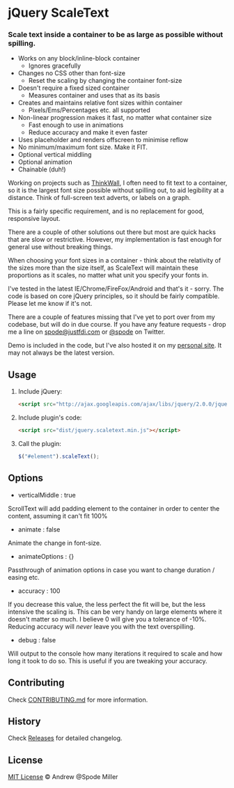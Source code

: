 # jQuery ScaleText

### Scale text inside a container to be as large as possible without spilling.

* Works on any block/inline-block container
  * Ignores gracefully
* Changes no CSS other than font-size
  * Reset the scaling by changing the container font-size
* Doesn't require a fixed sized container
  * Measures container and uses that as its basis
* Creates and maintains relative font sizes within container
  * Pixels/Ems/Percentages etc. all supported
* Non-linear progression makes it fast, no matter what container size
  * Fast enough to use in animations
  * Reduce accuracy and make it even faster
* Uses placeholder and renders offscreen to minimise reflow
* No minimum/maximum font size. Make it FIT.
* Optional vertical middling
* Optional animation
* Chainable (duh!)

Working on projects such as [ThinkWall](http://thinkwall.com), I often need to fit text to a container, so it is the largest font size possible without spilling out, to aid legibility at a distance. Think of full-screen text adverts, or labels on a graph.

This is a fairly specific requirement, and is no replacement for good, responsive layout. 

There are a couple of other solutions out there but most are quick hacks that are slow or restrictive. However, my implementation is fast enough for general use without breaking things. 

When choosing your font sizes in a container - think about the relativity of the sizes more than the size itself, as ScaleText will maintain these proportions as it scales, no matter what unit you specify your fonts in.

I've tested in the latest IE/Chrome/FireFox/Android and that's it - sorry. The code is based on core jQuery principles, so it should be fairly compatible. Please let me know if it's not.

There are a couple of features missing that I've yet to port over from my codebase, but will do in due course. If you have any feature requests - drop me a line on [spode@justfdi.com](mailto:spode@justfdi.com) or [@spode](http://twitter.com/spode) on Twitter.

Demo is included in the code, but I've also hosted it on my [personal site](http://spode.me/jquery-scaletext/demo). It may not always be the latest version.

## Usage

1. Include jQuery:

	```html
	<script src="http://ajax.googleapis.com/ajax/libs/jquery/2.0.0/jquery.min.js"></script>
	```

2. Include plugin's code:

	```html
	<script src="dist/jquery.scaletext.min.js"></script>
	```

3. Call the plugin:

	```javascript
	$("#element").scaleText();
	```

## Options

* verticalMiddle : true

ScrollText will add padding element to the container in order to center the content, assuming it can't fit 100%

* animate : false

Animate the change in font-size.

* animateOptions : {}

Passthrough of animation options in case you want to change duration / easing etc.

* accuracy : 100

If you decrease this value, the less perfect the fit will be, but the less intensive the scaling is. This can be very handy on large elements where it doesn't matter so much. I believe 0 will give you a tolerance of -10%. Reducing accuracy will *never* leave you with the text overspilling.

* debug : false

Will output to the console how many iterations it required to scale and how long it took to do so. This is useful if you are tweaking your accuracy.

## Contributing

Check [CONTRIBUTING.md](https://github.com/unclespode/jquery-scaletext/blob/master/CONTRIBUTING.md) for more information.

## History

Check [Releases](https://github.com/unclespode/jquery-scaletext/releases) for detailed changelog.

## License

[MIT License](http://zenorocha.mit-license.org/) © Andrew @Spode Miller
